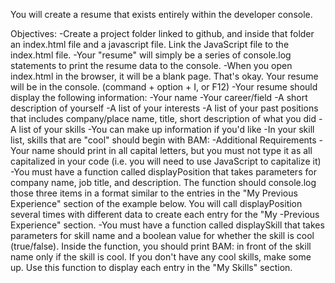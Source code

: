You will create a resume that exists entirely within the developer console.

Objectives:
-Create a project folder linked to github, and inside that folder an index.html file and a javascript file. Link the JavaScript file to the index.html file.
-Your "resume" will simply be a series of console.log statements to print the resume data to the console.
-When you open index.html in the browser, it will be a blank page. That's okay. Your resume will be in the console. (command + option + I, or F12)
-Your resume should display the following information:
-Your name
-Your career/field
-A short description of yourself
-A list of your interests
-A list of your past positions that includes company/place name, title, short description of what you did
-A list of your skills
-You can make up information if you'd like
-In your skill list, skills that are "cool" should begin with BAM:
-Additional Requirements
-Your name should print in all capital letters, but you must not type it as all capitalized in your code (i.e. you will need to use JavaScript to capitalize it)
-You must have a function called displayPosition that takes parameters for company name, job title, and description. The function should console.log those three items in a format similar to the entries in the "My Previous Experience" section of the example below. You will call displayPosition several times with different data to create each entry for the "My -Previous Experience" section.
-You must have a function called displaySkill that takes parameters for skill name and a boolean value for whether the skill is cool (true/false). Inside the function, you should print BAM: in front of the skill name only if the skill is cool. If you don't have any cool skills, make some up. Use this function to display each entry in the "My Skills" section.